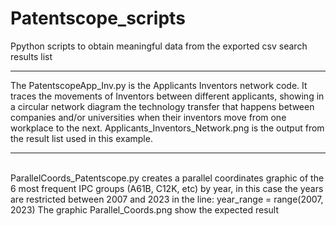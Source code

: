 # Patentscope_scripts
Ppython scripts to obtain meaningful data from the exported csv search results list
<hr />
The PatentscopeApp_Inv.py is the Applicants Inventors network code. It traces the movements of Inventors between different applicants, showing in a circular network diagram the technology transfer that happens between companies and/or universities when their inventors move from one workplace to the next. Applicants_Inventors_Network.png is the output from the result list used in this example. 
<hr />
<br>
ParallelCoords_Patentscope.py creates a parallel coordinates graphic of the 6 most frequent IPC groups (A61B, C12K, etc) by year, in this case  the years are restricted between 2007 and 2023 in the line: year_range = range(2007, 2023)
The graphic Parallel_Coords.png show the expected result
